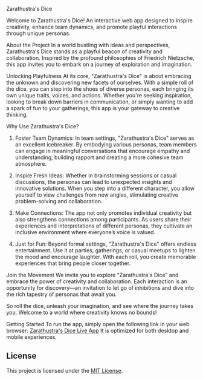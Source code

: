 Zarathustra's Dice

Welcome to Zarathustra's Dice! 
An interactive web app designed to inspire creativity, enhance team dynamics, and promote playful interactions through unique personas.


About the Project
In a world bustling with ideas and perspectives, Zarathustra's Dice stands as a playful beacon of creativity and collaboration. 
Inspired by the profound philosophies of Friedrich Nietzsche, this app invites you to embark on a journey of exploration and imagination.


Unlocking Playfulness
At its core, "Zarathustra's Dice" is about embracing the unknown and discovering new facets of ourselves. 
With a simple roll of the dice, you can step into the shoes of diverse personas, each bringing its own unique traits, voices, and actions. 
Whether you're seeking inspiration, looking to break down barriers in communication, or simply wanting to add a spark of fun to your gatherings, 
this app is your gateway to creative thinking.


Why Use Zarathustra's Dice?
1. Foster Team Dynamics: In team settings, "Zarathustra's Dice" serves as an excellent icebreaker. 
By embodying various personas, team members can engage in meaningful conversations that encourage empathy and understanding, 
building rapport and creating a more cohesive team atmosphere.

2. Inspire Fresh Ideas: Whether in brainstorming sessions or casual discussions, the personas can lead to unexpected insights and innovative solutions. 
When you step into a different character, you allow yourself to view challenges from new angles, stimulating creative problem-solving and collaboration.

3. Make Connections: The app not only promotes individual creativity but also strengthens connections among participants. 
As users share their experiences and interpretations of different personas, they cultivate an inclusive environment where everyone’s voice is valued.

4. Just for Fun:  Beyond formal settings, "Zarathustra's Dice" offers endless entertainment. 
Use it at parties, gatherings, or casual meetups to lighten the mood and encourage laughter. 
With each roll, you create memorable experiences that bring people closer together.


Join the Movement
We invite you to explore "Zarathustra's Dice" and embrace the power of creativity and collaboration. 
Each interaction is an opportunity for discovery—an invitation to let go of inhibitions and dive into the rich tapestry of personas that await you.

So roll the dice, unleash your imagination, and see where the journey takes you. Welcome to a world where creativity knows no bounds!

Getting Started
To run the app, simply open the following link in your web browser: [Zarathustra's Dice Live App](https://sacmoens.github.io/Zarathustra-s_Dice/)
It is optimized for both desktop and mobile experiences.

## License
This project is licensed under the [MIT License](LICENSE).

